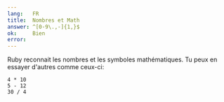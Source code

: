 ```yaml
---
lang:   FR
title:  Nombres et Math
answer: ^[0-9\.,-]{1,}$
ok:     Bien
error:  
---
```


Ruby reconnait les nombres et les symboles mathématiques. Tu peux en essayer d'autres comme ceux-ci:

    4 * 10
    5 - 12
    30 / 4